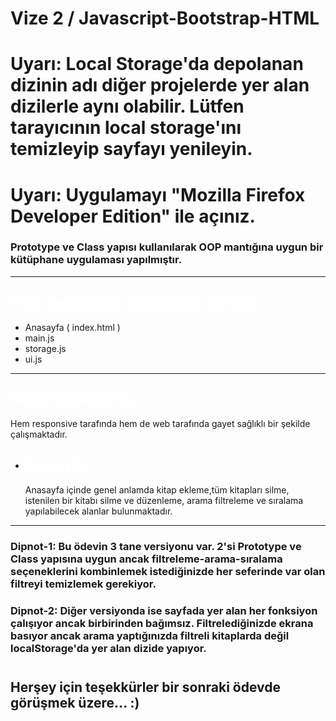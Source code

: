 # Vize 2 / Javascript-Bootstrap-HTML

# Uyarı: Local Storage'da depolanan dizinin adı diğer projelerde yer alan dizilerle aynı olabilir. Lütfen tarayıcının local storage'ını temizleyip sayfayı yenileyin.

# Uyarı: Uygulamayı "Mozilla Firefox Developer Edition" ile açınız.

 <h3>Prototype ve Class yapısı kullanılarak OOP mantığına uygun bir kütüphane uygulaması yapılmıştır. </h3>
 <hr>
 <h2 style="color:white">Proje kapsamında oluşturulan sayfalar</h3>
 <ul>
    <li>
        Anasayfa ( index.html )
    </li>
    <li>
        main.js 
    </li>
    <li>
        storage.js 
    </li>
    <li>
       ui.js
    </li>
 </ul>
 <hr>
 <h2 style="color:white">Genel bilgilendirme</h2>
 Hem responsive tarafında hem de web tarafında gayet sağlıklı bir şekilde çalışmaktadır.
 <ul>
    <li>
    <h3 style="font-size:20px;color:white"><strong>Anasayfa:</strong></h3>
       Anasayfa içinde genel anlamda kitap ekleme,tüm kitapları silme, istenilen bir kitabı silme ve düzenleme, arama filtreleme ve sıralama yapılabilecek alanlar bulunmaktadır.
    </li>
 </ul>
<hr>

### Dipnot-1: Bu ödevin 3 tane versiyonu var. 2'si Prototype ve Class yapısına uygun ancak filtreleme-arama-sıralama seçeneklerini kombinlemek istediğinizde her seferinde var olan filtreyi temizlemek gerekiyor.

### Dipnot-2: Diğer versiyonda ise sayfada yer alan her fonksiyon çalışıyor ancak birbirinden bağımsız. Filtrelediğinizde ekrana basıyor ancak arama yaptığınızda filtreli kitaplarda değil localStorage'da yer alan dizide yapıyor.

#

## Herşey için teşekkürler bir sonraki ödevde görüşmek üzere... :)
